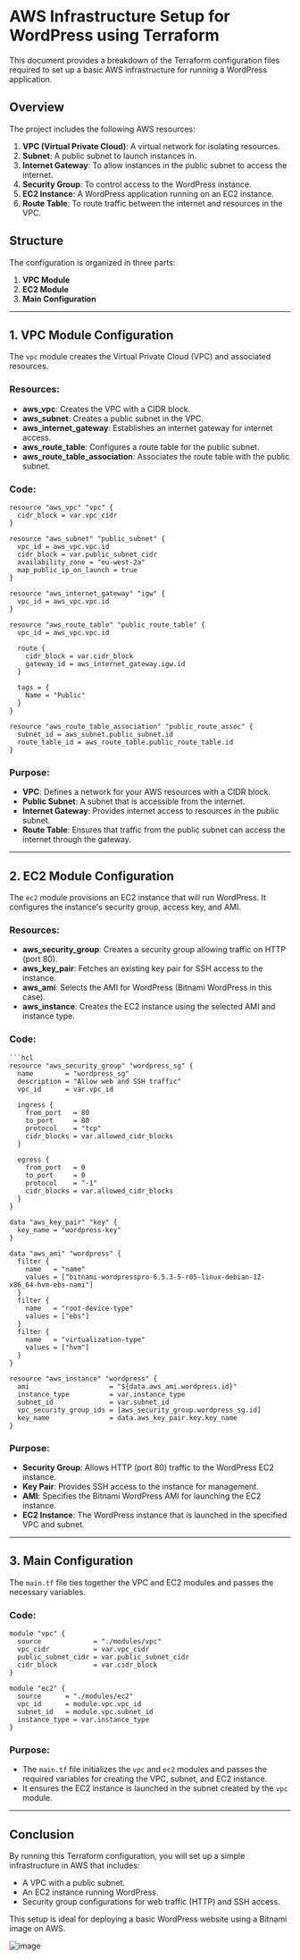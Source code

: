 # AWS Infrastructure Setup for WordPress using Terraform

This document provides a breakdown of the Terraform configuration files required to set up a basic AWS infrastructure for running a WordPress application.

## Overview

The project includes the following AWS resources:

1. **VPC (Virtual Private Cloud)**: A virtual network for isolating resources.
2. **Subnet**: A public subnet to launch instances in.
3. **Internet Gateway**: To allow instances in the public subnet to access the internet.
4. **Security Group**: To control access to the WordPress instance.
5. **EC2 Instance**: A WordPress application running on an EC2 instance.
6. **Route Table**: To route traffic between the internet and resources in the VPC.

## Structure

The configuration is organized in three parts:

1. **VPC Module**
2. **EC2 Module**
3. **Main Configuration**

---

## 1. VPC Module Configuration

The `vpc` module creates the Virtual Private Cloud (VPC) and associated resources.

### Resources:

- **aws_vpc**: Creates the VPC with a CIDR block.
- **aws_subnet**: Creates a public subnet in the VPC.
- **aws_internet_gateway**: Establishes an internet gateway for internet access.
- **aws_route_table**: Configures a route table for the public subnet.
- **aws_route_table_association**: Associates the route table with the public subnet.

### Code:

```hcl
resource "aws_vpc" "vpc" {
  cidr_block = var.vpc_cidr
}

resource "aws_subnet" "public_subnet" {
  vpc_id = aws_vpc.vpc.id
  cidr_block = var.public_subnet_cidr
  availability_zone = "eu-west-2a"
  map_public_ip_on_launch = true
}

resource "aws_internet_gateway" "igw" {
  vpc_id = aws_vpc.vpc.id
}

resource "aws_route_table" "public_route_table" {
  vpc_id = aws_vpc.vpc.id

  route {
    cidr_block = var.cidr_block
    gateway_id = aws_internet_gateway.igw.id
  }

  tags = {
    Name = "Public"
  }
}

resource "aws_route_table_association" "public_route_assoc" {
  subnet_id = aws_subnet.public_subnet.id
  route_table_id = aws_route_table.public_route_table.id
}
```

### Purpose:

- **VPC**: Defines a network for your AWS resources with a CIDR block.
- **Public Subnet**: A subnet that is accessible from the internet.
- **Internet Gateway**: Provides internet access to resources in the public subnet.
- **Route Table**: Ensures that traffic from the public subnet can access the internet through the gateway.

---

## 2. EC2 Module Configuration

The `ec2` module provisions an EC2 instance that will run WordPress. It configures the instance's security group, access key, and AMI.

### Resources:

- **aws_security_group**: Creates a security group allowing traffic on HTTP (port 80).
- **aws_key_pair**: Fetches an existing key pair for SSH access to the instance.
- **aws_ami**: Selects the AMI for WordPress (Bitnami WordPress in this case).
- **aws_instance**: Creates the EC2 instance using the selected AMI and instance type.

### Code:

````
```hcl
resource "aws_security_group" "wordpress_sg" {
  name        = "wordpress_sg"
  description = "Allow web and SSH traffic"
  vpc_id      = var.vpc_id

  ingress {
    from_port   = 80
    to_port     = 80
    protocol    = "tcp"
    cidr_blocks = var.allowed_cidr_blocks
  }

  egress {
    from_port   = 0
    to_port     = 0
    protocol    = "-1"
    cidr_blocks = var.allowed_cidr_blocks
  }
}

data "aws_key_pair" "key" {
  key_name = "wordpress-key"
}

data "aws_ami" "wordpress" {
  filter {
    name   = "name"
    values = ["bitnami-wordpresspro-6.5.3-5-r05-linux-debian-12-x86_64-hvm-ebs-nami"]
  }
  filter {
    name   = "root-device-type"
    values = ["ebs"]
  }
  filter {
    name   = "virtualization-type"
    values = ["hvm"]
  }
}

resource "aws_instance" "wordpress" {
  ami                    = "${data.aws_ami.wordpress.id}"
  instance_type          = var.instance_type
  subnet_id              = var.subnet_id
  vpc_security_group_ids = [aws_security_group.wordpress_sg.id]
  key_name               = data.aws_key_pair.key.key_name
}

````

### Purpose:

- **Security Group**: Allows HTTP (port 80) traffic to the WordPress EC2 instance.
- **Key Pair**: Provides SSH access to the instance for management.
- **AMI**: Specifies the Bitnami WordPress AMI for launching the EC2 instance.
- **EC2 Instance**: The WordPress instance that is launched in the specified VPC and subnet.

---

## 3. Main Configuration

The `main.tf` file ties together the VPC and EC2 modules and passes the necessary variables.

### Code:

```hcl
module "vpc" {
  source             = "./modules/vpc"
  vpc_cidr           = var.vpc_cidr
  public_subnet_cidr = var.public_subnet_cidr
  cidr_block         = var.cidr_block
}

module "ec2" {
  source      = "./modules/ec2"
  vpc_id      = module.vpc.vpc_id
  subnet_id   = module.vpc.subnet_id
  instance_type = var.instance_type
}
```

### Purpose:

- The `main.tf` file initializes the `vpc` and `ec2` modules and passes the required variables for creating the VPC, subnet, and EC2 instance.
- It ensures the EC2 instance is launched in the subnet created by the `vpc` module.

---

## Conclusion

By running this Terraform configuration, you will set up a simple infrastructure in AWS that includes:

- A VPC with a public subnet.
- An EC2 instance running WordPress.
- Security group configurations for web traffic (HTTP) and SSH access.

This setup is ideal for deploying a basic WordPress website using a Bitnami image on AWS.

![image](./wordpress.png)
